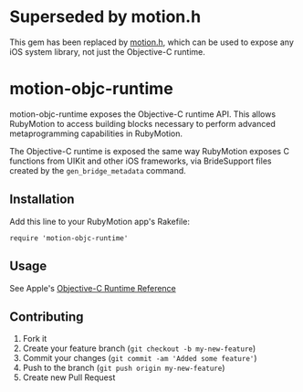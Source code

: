 # Superseded by motion.h

This gem has been replaced by
[motion.h](https://github.com/kastiglione/motion.h), which can be used to
expose any iOS system library, not just the Objective-C runtime.

# motion-objc-runtime

motion-objc-runtime exposes the Objective-C runtime API. This allows
RubyMotion to access building blocks necessary to perform advanced
metaprogramming capabilities in RubyMotion.

The Objective-C runtime is exposed the same way RubyMotion exposes C
functions from UIKit and other iOS frameworks, via BrideSupport files
created by the `gen_bridge_metadata` command.

## Installation

Add this line to your RubyMotion app's Rakefile:

    require 'motion-objc-runtime'

## Usage

See Apple's [Objective-C Runtime Reference](https://developer.apple.com/library/ios/documentation/Cocoa/Reference/ObjCRuntimeRef/Reference/reference.html)

## Contributing

1. Fork it
2. Create your feature branch (`git checkout -b my-new-feature`)
3. Commit your changes (`git commit -am 'Added some feature'`)
4. Push to the branch (`git push origin my-new-feature`)
5. Create new Pull Request
